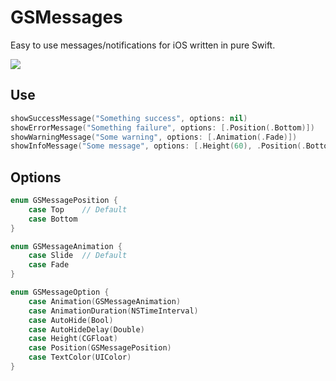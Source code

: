 # GSMessages
Easy to use messages/notifications for iOS written in pure Swift.

![](https://github.com/wxxsw/GSMessages/blob/master/demo.gif)

## Use
```Swift
showSuccessMessage("Something success", options: nil)
showErrorMessage("Something failure", options: [.Position(.Bottom)])
showWarningMessage("Some warning", options: [.Animation(.Fade)])
showInfoMessage("Some message", options: [.Height(60), .Position(.Bottom)])
```
## Options
```Swift
enum GSMessagePosition {
    case Top    // Default
    case Bottom
}

enum GSMessageAnimation {
    case Slide  // Default
    case Fade
}

enum GSMessageOption {
    case Animation(GSMessageAnimation)
    case AnimationDuration(NSTimeInterval)
    case AutoHide(Bool)
    case AutoHideDelay(Double)
    case Height(CGFloat)
    case Position(GSMessagePosition)
    case TextColor(UIColor)
}
```
